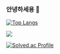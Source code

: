 ### 안녕하세용 👋

[![Top Langs](https://github-readme-stats.vercel.app/api/top-langs/?username=seo-bo)](https://github.com/anuraghazra/github-readme-stats)

<img src="https://img.shields.io/badge/C-A8B9CC?style=flat-square&logo=C&logoColor=gray"/></a>

[![Solved.ac Profile](http://mazassumnida.wtf/api/v2/generate_badge?boj=chika)](https://solved.ac/chika/)

<!--
**seo-bo/seo-bo** is a ✨ _special_ ✨ repository because its `README.md` (this file) appears on your GitHub profile.

Here are some ideas to get you started:

- 🔭 I’m currently working on ...
- 🌱 I’m currently learning ...
- 👯 I’m looking to collaborate on ...
- 🤔 I’m looking for help with ...
- 💬 Ask me about ...
- 📫 How to reach me: ...
- 😄 Pronouns: ...
- ⚡ Fun fact: ...
-->
